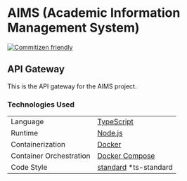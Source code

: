 # AIMS (Academic Information Management System)

[![Commitizen friendly](https://img.shields.io/badge/commitizen-friendly-brightgreen.svg)](http://commitizen.github.io/cz-cli/)

## API Gateway

This is the API gateway for the AIMS project.

### Technologies Used

|                         |                                                    |
| ----------------------- | -------------------------------------------------- |
| Language                | [TypeScript](https://www.typescriptlang.org/)      |
| Runtime                 | [Node.js](https://nodejs.org/en/)                  |
| Containerization        | [Docker](https://www.docker.com/)                  |
| Container Orchestration | [Docker Compose](https://docs.docker.com/compose/) |
| Code Style              | [standard](https://standardjs.com/) \*ts-standard  |
